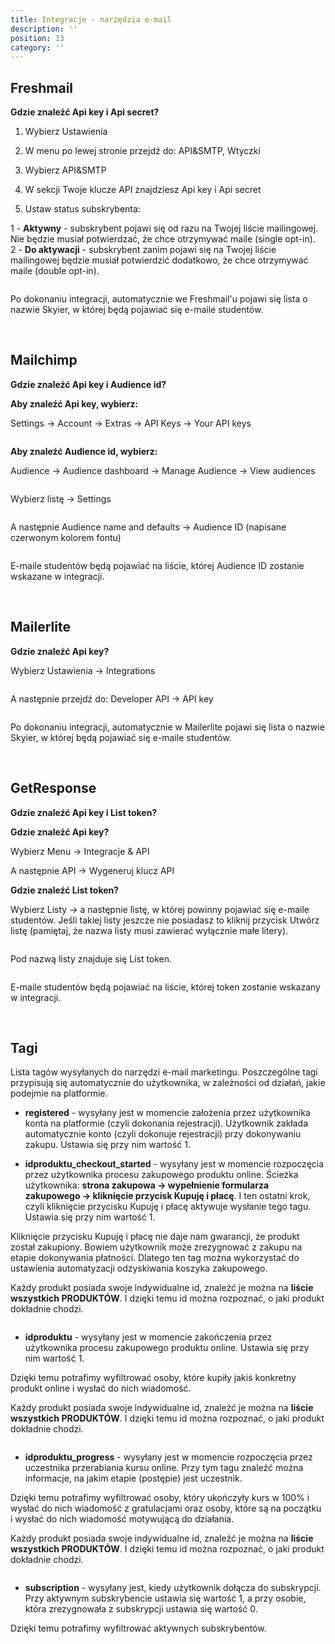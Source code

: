 ```yaml
---
title: Integracje - narzędzia e-mail
description: ''
position: 13
category: ''
---
```


## Freshmail

**Gdzie znaleźć Api key i Api secret?**

1. Wybierz Ustawienia

2. W menu po lewej stronie przejdź do: API&SMTP, Wtyczki

3. Wybierz API&SMTP

4. W sekcji Twoje klucze API znajdziesz Api key i Api secret

5. Ustaw status subskrybenta:

1 - **Aktywny** - subskrybent pojawi się od razu na Twojej liście mailingowej. Nie będzie musiał potwierdzać, że chce otrzymywać maile (single opt-in).<br>
2 - **Do aktywacji** - subskrybent zanim pojawi się na Twojej liście mailingowej będzie musiał potwierdzić dodatkowo, że chce otrzymywać maile (double opt-in).

<img src="/img/screen-freshmail-api.jpg" alt=""/>

Po dokonaniu integracji, automatycznie we Freshmail'u pojawi się lista o nazwie Skyier, w której będą pojawiać się e-maile studentów.

<br>

## Mailchimp

**Gdzie znaleźć Api key i Audience id?**

**Aby znaleźć Api key, wybierz:**

Settings -> Account -> Extras -> API Keys -> Your API keys

<img src="/img/screen-mailchimp-8.jpg" alt=""/>

**Aby znaleźć Audience id, wybierz:**

Audience -> Audience dashboard -> Manage Audience -> View audiences

<img src="/img/screen-mailchimp-5.jpg" alt=""/>

Wybierz listę -> Settings

<img src="/img/screen-mailchimp-6.jpg" alt=""/>

A następnie Audience name and defaults -> Audience ID (napisane czerwonym kolorem fontu)

<img src="/img/screen-mailchimp-7.jpg" alt=""/>

E-maile studentów będą pojawiać na liście, której Audience ID zostanie wskazane w integracji.

<br>

## Mailerlite

**Gdzie znaleźć Api key?**

Wybierz Ustawienia -> Integrations

<img src="/img/screen-mailerlite-1.jpg" alt=""/>

A następnie przejdź do: Developer API -> API key

<img src="/img/screen-mailerlite-2.jpg" alt=""/>

Po dokonaniu integracji, automatycznie w Mailerlite pojawi się lista o nazwie Skyier, w której będą pojawiać się e-maile studentów.

<br>

## GetResponse

**Gdzie znaleźć Api key i List token?**

**Gdzie znaleźć Api key?**

Wybierz Menu -> Integracje & API
<img src="/img/screen-getresponse-1.jpg" alt=""/>

A następnie API -> Wygeneruj klucz API

**Gdzie znaleźć List token?**

Wybierz Listy -> a następnie listę, w której powinny pojawiać się e-maile studentów. Jeśli takiej listy jeszcze nie posiadasz to kliknij przycisk Utwórz listę (pamiętaj, że nazwa listy musi zawierać wyłącznie małe litery).

<img src="/img/screen-getresponse-2.jpg" alt=""/>

Pod nazwą listy znajduje się List token.

<img src="/img/screen-getresponse-3.jpg" alt=""/>

E-maile studentów będą pojawiać na liście, której token zostanie wskazany w integracji.

<br>

## Tagi

Lista tagów wysyłanych do narzędzi e-mail marketingu. Poszczególne tagi przypisują się automatycznie do użytkownika, w zależności od działań, jakie podejmie na platformie. 

- **registered** - wysyłany jest w momencie założenia przez użytkownika konta na platformie (czyli dokonania rejestracji). Użytkownik zakłada automatycznie konto (czyli dokonuje rejestracji) przy dokonywaniu zakupu. Ustawia się przy nim wartość 1.

- **idproduktu_checkout_started** - wysyłany jest w momencie rozpoczęcia przez użytkownika procesu zakupowego produktu online. Ścieżka użytkownika: **strona zakupowa -> wypełnienie formularza zakupowego -> kliknięcie przycisk Kupuję i płacę**. I ten ostatni krok, czyli kliknięcie przycisku Kupuję i płacę aktywuje wysłanie tego tagu. Ustawia się przy nim wartość 1.

Kliknięcie przycisku Kupuję i płacę nie daje nam gwarancji, że produkt został zakupiony. Bowiem użytkownik może zrezygnować z zakupu na etapie dokonywania płatności. Dlatego ten tag można wykorzystać do ustawienia automatyzacji odzyskiwania koszyka zakupowego. 

Każdy produkt posiada swoje indywidualne id, znaleźć je można na **liście wszystkich PRODUKTÓW**. I dzięki temu id można rozpoznać, o jaki produkt dokładnie chodzi.

<img src="/img/screen-tag-1.png" alt=""/>

- **idproduktu** - wysyłany jest w momencie zakończenia przez użytkownika procesu zakupowego produktu online. Ustawia się przy nim wartość 1.

Dzięki temu potrafimy wyfiltrować osoby, które kupiły jakiś konkretny produkt online i wysłać do nich wiadomość.

Każdy produkt posiada swoje indywidualne id, znaleźć je można na **liście wszystkich PRODUKTÓW**. I dzięki temu id można rozpoznać, o jaki produkt dokładnie chodzi.

<img src="/img/screen-tag-1.png" alt=""/>

- **idproduktu_progress** - wysyłany jest w momencie rozpoczęcia przez uczestnika przerabiania kursu online. Przy tym tagu znaleźć można informacje, na jakim etapie (postępie) jest uczestnik.

Dzięki temu potrafimy wyfiltrować osoby, który ukończyły kurs w 100% i wysłać do nich wiadomość z gratulacjami oraz osoby, które są na początku i wysłać do nich wiadomość motywującą do działania.

Każdy produkt posiada swoje indywidualne id, znaleźć je można na **liście wszystkich PRODUKTÓW**. I dzięki temu id można rozpoznać, o jaki produkt dokładnie chodzi.

<img src="/img/screen-tag-1.png" alt=""/>

- **subscription** - wysyłany jest, kiedy użytkownik dołącza do subskrypcji. Przy aktywnym subskrybencie ustawia się wartość 1, a przy osobie, która zrezygnowała z subskrypcji ustawia się wartość 0. 

Dzięki temu potrafimy wyfiltrować aktywnych subskrybentów. 

